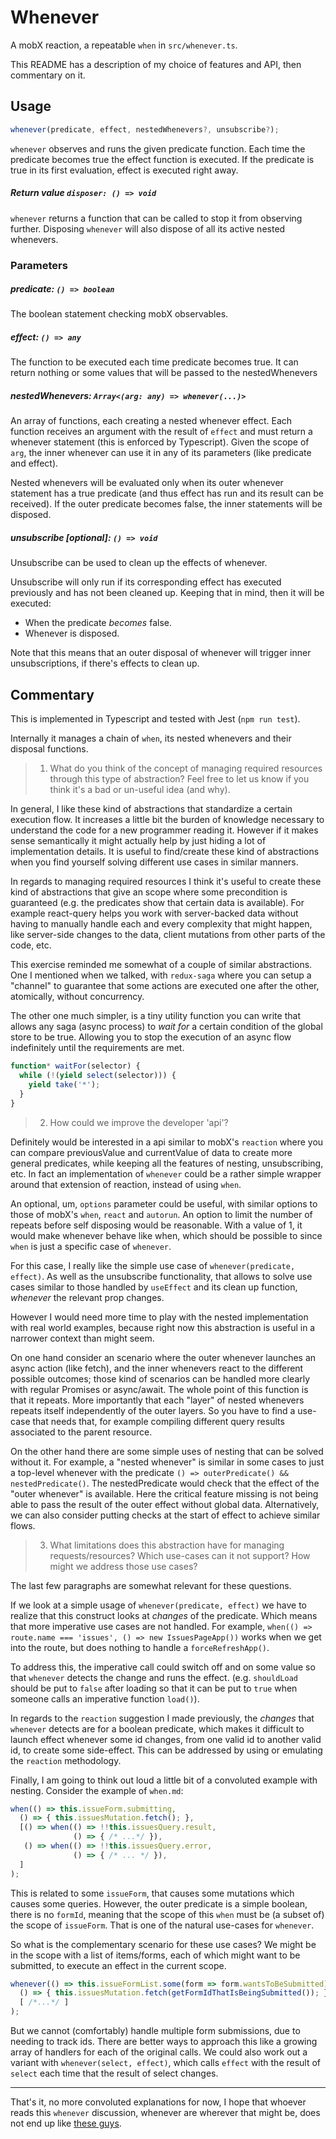 # Whenever

A mobX reaction, a repeatable `when` in `src/whenever.ts`.

This README has a description of my choice of features and API, then commentary on it.

## Usage

```js
whenever(predicate, effect, nestedWhenevers?, unsubscribe?);
```

`whenever` observes and runs the given predicate function. Each time the predicate becomes true the effect function is executed. If the predicate is true in its first evaluation, effect is executed right away.

##### Return value `disposer: () => void`

`whenever` returns a function that can be called to stop it from observing further. Disposing `whenever` will also dispose of all its active nested whenevers.

### Parameters

##### predicate: `() => boolean`

The boolean statement checking mobX observables.

##### effect: `() => any`

The function to be executed each time predicate becomes true. It can return nothing or some values that will be passed to the nestedWhenevers


##### nestedWhenevers: `Array<(arg: any) => whenever(...)>`

An array of functions, each creating a nested whenever effect. Each function receives an argument with the result of `effect` and must return a whenever statement (this is enforced by Typescript). Given the scope of `arg`, the inner whenever can use it in any of its parameters (like predicate and effect).

Nested whenevers will be evaluated only when its outer whenever statement has a true predicate (and thus effect has run and its result can be received). If the outer predicate becomes false, the inner statements will be disposed.

##### unsubscribe [optional]: `() => void`

Unsubscribe can be used to clean up the effects of whenever.

Unsubscribe will only run if its corresponding effect has executed previously and has not been cleaned up. Keeping that in mind, then it will be executed:
* When the predicate *becomes* false.
* Whenever is disposed.

Note that this means that an outer disposal of whenever will trigger inner unsubscriptions, if there's effects to clean up.

## Commentary

This is implemented in Typescript and tested with Jest (`npm run test`).

Internally it manages a chain of `when`, its nested whenevers and their disposal functions.

> 1. What do you think of the concept of managing required resources through this type of abstraction? Feel free to let us know if you think it's a bad or un-useful idea (and why).

In general, I like these kind of abstractions that standardize a certain execution flow. It increases a little bit the burden of knowledge necessary to understand the code for a new programmer reading it. However if it makes sense semantically it might actually help by just hiding a lot of implementation details. It is useful to find/create these kind of abstractions when you find yourself solving different use cases in similar manners.

In regards to managing required resources I think it's useful to create these kind of abstractions that give an scope where some precondition is guaranteed (e.g. the predicates show that certain data is available). For example react-query helps you work with server-backed data without having to manually handle each and every complexity that might happen, like server-side changes to the data, client mutations from other parts of the code, etc.

This exercise reminded me somewhat of a couple of similar abstractions. One I mentioned when we talked, with `redux-saga` where you can setup a "channel" to guarantee that some actions are executed one after the other, atomically, without concurrency.

The other one much simpler, is a tiny utility function you can write that allows any saga (async process) to *wait for* a certain condition of the global store to be true. Allowing you to stop the execution of an async flow indefinitely until the requirements are met.

```js
function* waitFor(selector) {
  while (!(yield select(selector))) {
    yield take('*');
  }
}
```

> 2. How could we improve the developer 'api'?

Definitely would be interested in a api similar to mobX's `reaction` where you can compare previousValue and currentValue of data to create more general predicates, while keeping all the features of nesting, unsubscribing, etc. In fact an implementation of `whenever` could be a rather simple wrapper around that extension of reaction, instead of using `when`.

An optional, um, `options` parameter could be useful, with similar options to those of mobX's `when`, `react` and `autorun`. An option to limit the number of repeats before self disposing would be reasonable. With a value of 1, it would make whenever behave like when, which should be possible to since `when` is just a specific case of `whenever`.

For this case, I really like the simple use case of `whenever(predicate, effect)`. As well as the unsubscribe functionality, that allows to solve use cases similar to those handled by `useEffect` and its clean up function, *whenever* the relevant prop changes.

However I would need more time to play with the nested implementation with real world examples, because right now this abstraction is useful in a narrower context than might seem.

On one hand consider an scenario where the outer whenever launches an async action (like fetch), and the inner whenevers react to the different possible outcomes; those kind of scenarios can be handled more clearly with regular Promises or async/await. The whole point of this function is that it repeats. More importantly that each "layer" of nested whenevers repeats itself independently of the outer layers. So you have to find a use-case that needs that, for example compiling different query results associated to the parent resource.

On the other hand there are some simple uses of nesting that can be solved without it. For example, a "nested whenever" is similar in some cases to just a top-level whenever with the predicate `() => outerPredicate() && nestedPredicate()`. The nestedPredicate would check that the effect of the "outer whenever" is available. Here the critical feature missing is not being able to pass the result of the outer effect without global data. Alternatively, we can also consider putting checks at the start of effect to achieve similar flows.


> 3. What limitations does this abstraction have for managing requests/resources? Which use-cases can it not support?  How might we address those use cases?

The last few paragraphs are somewhat relevant for these questions.

If we look at a simple usage of `whenever(predicate, effect)` we have to realize that this construct looks at *changes* of the predicate. Which means that more imperative use cases are not handled. For example, `when(() => route.name === 'issues', () => new IssuesPageApp())` works when we get into the route, but does nothing to handle a `forceRefreshApp()`.

To address this, the imperative call could switch off and on some value so that `whenever` detects the change and runs the effect. (e.g. `shouldLoad` should be put to `false` after loading so that it can be put to `true` when someone calls an imperative function `load()`).

In regards to the `reaction` suggestion I made previously, the *changes* that `whenever` detects are for a boolean predicate, which makes it difficult to launch effect whenever some id changes, from one valid id to another valid id, to create some side-effect. This can be addressed by using or emulating the `reaction` methodology.

Finally, I am going to think out loud a little bit of a convoluted example with nesting. Consider the example of `when.md`:

```js
when(() => this.issueForm.submitting,
  () => { this.issuesMutation.fetch(); },
  [() => when(() => !!this.issuesQuery.result,
              () => { /* ...*/ }),
   () => when(() => !!this.issuesQuery.error,
              () => { /* ... */ }),
  ]
);
```

This is related to some `issueForm`, that causes some mutations which causes some queries. However, the outer predicate is a simple boolean, there is no `formId`, meaning that the scope of this `when` must be (a subset of) the scope of `issueForm`. That is one of the natural use-cases for `whenever`.

So what is the complementary scenario for these use cases? We might be in the scope with a list of items/forms, each of which might want to be submitted, to execute an effect in the current scope.

```js
whenever(() => this.issueFormList.some(form => form.wantsToBeSubmitted),
  () => { this.issuesMutation.fetch(getFormIdThatIsBeingSubmitted()); },
  [ /*...*/ ]
);
```

But we cannot (comfortably) handle multiple form submissions, due to needing to track ids. There are better ways to approach this like a growing array of handlers for each of the original calls. We could also work out a variant with `whenever(select, effect)`, which calls `effect` with the result of `select` each time that the result of select changes.

---

That's it, no more convoluted explanations for now, I hope that whoever reads this `whenever` discussion, whenever are wherever that might be, does not end up like [these guys](https://www.youtube.com/watch?v=kTcRRaXV-fg).
